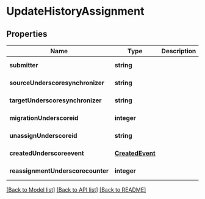 # UpdateHistoryAssignment

## Properties
Name | Type | Description | Notes
------------ | ------------- | ------------- | -------------
**submitter** | **string** |  | [default to null]
**sourceUnderscoresynchronizer** | **string** |  | [default to null]
**targetUnderscoresynchronizer** | **string** |  | [default to null]
**migrationUnderscoreid** | **integer** |  | [default to null]
**unassignUnderscoreid** | **string** |  | [default to null]
**createdUnderscoreevent** | [**CreatedEvent**](CreatedEvent.md) |  | [default to null]
**reassignmentUnderscorecounter** | **integer** |  | [default to null]

[[Back to Model list]](../README.md#documentation-for-models) [[Back to API list]](../README.md#documentation-for-api-endpoints) [[Back to README]](../README.md)


